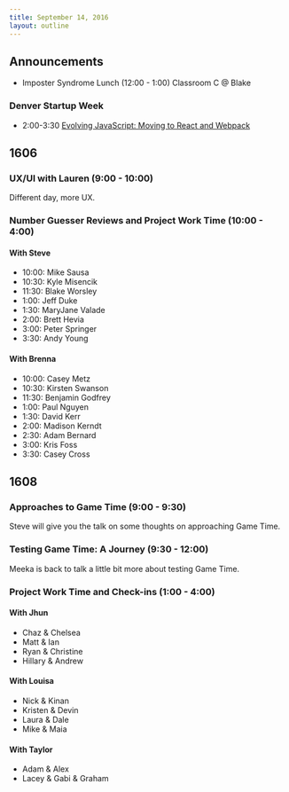 ```yaml
---
title: September 14, 2016
layout: outline
---
```

## Announcements

- Imposter Syndrome Lunch (12:00 - 1:00) Classroom C @ Blake

### Denver Startup Week

- 2:00-3:30 [Evolving JavaScript: Moving to React and Webpack](https://www.denverstartupweek.org/schedule/2461-evolving-javascript-moving-to-react-webpack)

## 1606

### UX/UI with Lauren (9:00 - 10:00)

Different day, more UX.

### Number Guesser Reviews and Project Work Time (10:00 - 4:00)

#### With Steve

- 10:00: Mike Sausa
- 10:30: Kyle Misencik
- 11:30: Blake Worsley
- 1:00:  Jeff Duke
- 1:30:  MaryJane Valade
- 2:00:  Brett Hevia
- 3:00:  Peter Springer
- 3:30:  Andy Young

#### With Brenna

- 10:00: Casey Metz
- 10:30: Kirsten Swanson
- 11:30: Benjamin Godfrey
- 1:00:  Paul Nguyen
- 1:30:  David Kerr
- 2:00:  Madison Kerndt
- 2:30:  Adam Bernard
- 3:00:  Kris Foss
- 3:30:  Casey Cross

## 1608

### Approaches to Game Time (9:00 - 9:30)

Steve will give you the talk on some thoughts on approaching Game Time.

### Testing Game Time: A Journey (9:30 - 12:00)

Meeka is back to talk a little bit more about testing Game Time.

###  Project Work Time and Check-ins (1:00 - 4:00)

#### With Jhun

- Chaz & Chelsea
- Matt & Ian
- Ryan & Christine
- Hillary & Andrew

#### With Louisa

- Nick & Kinan
- Kristen & Devin
- Laura & Dale
- Mike & Maia

#### With Taylor

- Adam & Alex
- Lacey & Gabi & Graham
